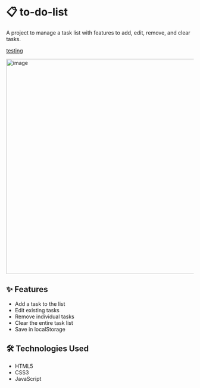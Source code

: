 
# 📋 to-do-list

A project to manage a task list with features to add, edit, remove, and clear tasks.

<p align="">
  <a href="https://ana-alves-santos.github.io/to-do-list/to-do-list/index.html"target="_blank">
   testing
  </a>
</p>


<img width="1355" height="577" alt="image" src="https://github.com/user-attachments/assets/5d52a22b-baa1-4019-bff1-85505f36bede" />



## ✨ Features

- Add a task to the list
- Edit existing tasks
- Remove individual tasks
- Clear the entire task list
- Save in localStorage 

## 🛠️ Technologies Used

- HTML5
- CSS3
- JavaScript 


